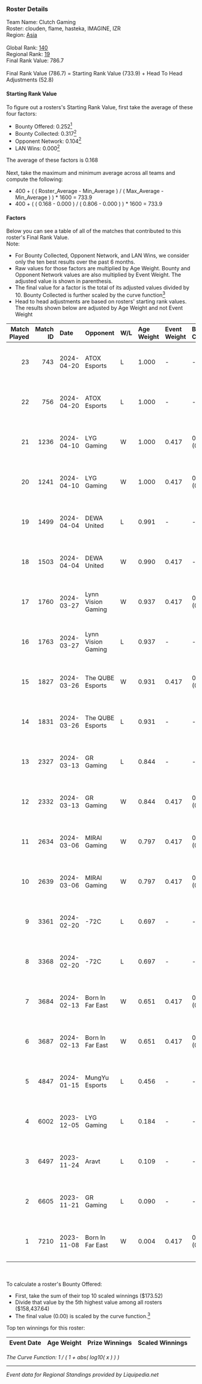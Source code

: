 ### Roster Details<br />
Team Name: Clutch Gaming<br />
Roster: clouden, flame, hasteka, IMAGINE, IZR<br />
Region: [Asia]( ../standings_asia.md)<br />
<br />
Global Rank: [140](../standings_global.md)<br />
Regional Rank: [19]( ../standings_asia.md)<br />
Final Rank Value:  786.7<br />
<br />
Final Rank Value (786.7) = Starting Rank Value (733.9) + Head To Head Adjustments (52.8)<br />

#### Starting Rank Value<br />
To figure out a rosters's Starting Rank Value, first take the average of these four factors:<br />
- Bounty Offered: 0.252[<sup>1</sup>](#table2)
- Bounty Collected: 0.317[<sup>2</sup>](#table1)
- Opponent Network: 0.104[<sup>2</sup>](#table1)
- LAN Wins: 0.000[<sup>2</sup>](#table1)

The average of these factors is 0.168<br />
<br />
Next, take the maximum and minimum average across all teams and compute the following:<br />
- 400 + ( ( Roster_Average - Min_Average ) / ( Max_Average - Min_Average ) ) * 1600 = 733.9
- 400 + ( ( 0.168 - 0.000 ) / ( 0.806 - 0.000 ) ) * 1600 = 733.9


#### Factors<br />
Below you can see a table of all of the matches that contributed to this roster's Final Rank Value.<br />
Note:<br />

- For Bounty Collected, Opponent Network, and LAN Wins, we consider only the ten best results over the past 6 months.
- Raw values for those factors are multiplied by Age Weight. Bounty and Opponent Network values are also multiplied by Event Weight. The adjusted value is shown in parenthesis.
- The final value for a factor is the total of its adjusted values divided by 10. Bounty Collected is further scaled by the curve function[<sup>3</sup>](#curveFunction)
- Head to head adjustments are based on rosters' starting rank values. The results shown below are adjusted by Age Weight and not Event Weight
<span id="table1"></span><br />


| Match Played | Match ID | Date       | Opponent           | W/L | Age Weight | Event Weight | Bounty Collected | Opponent Network | LAN Wins  | H2H Adj. | Roster                                  |
| -: | -: | :- | :- | :- | :- | :- | :- | :- | :- | -: | :- |
|           23 |      743 | 2024-04-20 | ATOX Esports       | L   | 1.000      | -            | -                | -                | -         |    -5.52 | clouden, flame, hasteka, IMAGINE, IZR   |
|           22 |      756 | 2024-04-20 | ATOX Esports       | L   | 1.000      | -            | -                | -                | -         |    -5.82 | clouden, flame, hasteka, IMAGINE, IZR   |
|           21 |     1236 | 2024-04-10 | LYG Gaming         | W   | 1.000      | 0.417        | 0.004 (0.002)    | 0.380 (0.159)    | 0 (0.000) |    16.77 | clouden, flame, hasteka, IMAGINE, IZR   |
|           20 |     1241 | 2024-04-10 | LYG Gaming         | W   | 1.000      | 0.417        | 0.004 (0.002)    | 0.380 (0.159)    | 0 (0.000) |    18.30 | clouden, flame, hasteka, IMAGINE, IZR   |
|           19 |     1499 | 2024-04-04 | DEWA United        | L   | 0.991      | -            | -                | -                | -         |   -24.30 | clouden, flame, hasteka, IMAGINE, IZR   |
|           18 |     1503 | 2024-04-04 | DEWA United        | W   | 0.990      | 0.417        | -                | 0.070 (0.029)    | 0 (0.000) |     6.41 | clouden, flame, hasteka, IMAGINE, IZR   |
|           17 |     1760 | 2024-03-27 | Lynn Vision Gaming | W   | 0.937      | 0.417        | 0.155 (0.061)    | 0.554 (0.217)    | 0 (0.000) |    27.78 | clouden, flame, hasteka, IMAGINE, IZR   |
|           16 |     1763 | 2024-03-27 | Lynn Vision Gaming | L   | 0.937      | -            | -                | -                | -         |    -1.55 | clouden, flame, hasteka, IMAGINE, IZR   |
|           15 |     1827 | 2024-03-26 | The QUBE Esports   | W   | 0.931      | 0.417        | 0.004 (0.001)    | 0.168 (0.065)    | 0 (0.000) |    17.37 | clouden, flame, hasteka, IMAGINE, IZR   |
|           14 |     1831 | 2024-03-26 | The QUBE Esports   | L   | 0.931      | -            | -                | -                | -         |   -11.81 | clouden, flame, hasteka, IMAGINE, IZR   |
|           13 |     2327 | 2024-03-13 | GR Gaming          | L   | 0.844      | -            | -                | -                | -         |    -9.39 | clouden, flame, hasteka, IMAGINE, IZR   |
|           12 |     2332 | 2024-03-13 | GR Gaming          | W   | 0.844      | 0.417        | 0.006 (0.002)    | 0.495 (0.174)    | 0 (0.000) |    17.61 | clouden, flame, hasteka, IMAGINE, IZR   |
|           11 |     2634 | 2024-03-06 | MIRAI Gaming       | W   | 0.797      | 0.417        | 0.000 (0.000)    | 0.246 (0.082)    | 0 (0.000) |    10.66 | clouden, flame, hasteka, IMAGINE, IZR   |
|           10 |     2639 | 2024-03-06 | MIRAI Gaming       | W   | 0.797      | 0.417        | 0.000 (0.000)    | 0.246 (0.082)    | 0 (0.000) |    11.43 | clouden, flame, hasteka, IMAGINE, IZR   |
|            9 |     3361 | 2024-02-20 | -72C               | L   | 0.697      | -            | -                | -                | -         |    -9.35 | clouden, flame, hasteka, IMAGINE, IZR   |
|            8 |     3368 | 2024-02-20 | -72C               | L   | 0.697      | -            | -                | -                | -         |    -9.94 | clouden, flame, hasteka, IMAGINE, IZR   |
|            7 |     3684 | 2024-02-13 | Born In Far East   | W   | 0.651      | 0.417        | 0.003 (0.001)    | 0.138 (0.037)    | 0 (0.000) |    10.38 | clouden, flame, hasteka, IMAGINE, IZR   |
|            6 |     3687 | 2024-02-13 | Born In Far East   | W   | 0.651      | 0.417        | 0.003 (0.001)    | 0.138 (0.037)    | 0 (0.000) |    10.99 | clouden, flame, hasteka, IMAGINE, IZR   |
|            5 |     4847 | 2024-01-15 | MungYu Esports     | L   | 0.456      | -            | -                | -                | -         |   -11.09 | clouden, ctrlmad, hasteka, IZR, shinobi |
|            4 |     6002 | 2023-12-05 | LYG Gaming         | L   | 0.184      | -            | -                | -                | -         |    -2.45 | clouden, flame, hasteka, IMAGINE, IZR   |
|            3 |     6497 | 2023-11-24 | Aravt              | L   | 0.109      | -            | -                | -                | -         |    -2.55 | ATTACKER, clouden, flame, hasteka, IZR  |
|            2 |     6605 | 2023-11-21 | GR Gaming          | L   | 0.090      | -            | -                | -                | -         |    -1.11 | clouden, flame, hasteka, IMAGINE, IZR   |
|            1 |     7210 | 2023-11-08 | Born In Far East   | W   | 0.004      | 0.417        | 0.003 (0.000)    | -                | -         |     0.06 | clouden, flame, hasteka, IMAGINE, IZR   |

<br />
<span id="table2"></span><br />
To calculate a roster's Bounty Offered:<br />

- First, take the sum of their top 10 scaled winnings ($173.52)
- Divide that value by the 5th highest value among all rosters ($158,437.64)
- The final value (0.00) is scaled by the curve function.[<sup>3</sup>](#curveFunction)

Top ten winnings for this roster:<br />

| Event Date | Age Weight | Prize Winnings | Scaled Winnings |
| :- | -: | :- | :- |


<span id="curveFunction"></span>_The Curve Function: 1 / ( 1 + abs( log10( x ) ) )_<br />

---
_Event data for Regional Standings provided by Liquipedia.net_<br />
